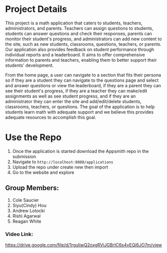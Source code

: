# Project Details

This project is a math application that caters to students, teachers, administrators, and parents. Teachers can assign questions to students, students can answer questions and check their responses, parents can monitor their student's progress, and administrators can add new content to the site, such as new students, classrooms, questions, teachers, or parents. Our application also provides feedback on student performance through individual reports and a leaderboard. It aims to offer comprehensive information to parents and teachers, enabling them to better support their students' development. 

From the home page, a user can navigate to a section that fits their persona so if they are a student they can navigate to the questions page and select and answer questions or view the leaderboard, if they are a parent they can see their student's progress, if they are a teacher they can make/edit assignments as well as see student progress, and if they are an administrator they can enter the site and add/edit/delete students, classrooms, teachers, or questions. The goal of the application is to help students learn math with adequate support and we believe this provides adequate resources to accomplish this goal.     

# Use the Repo

1. Once the application is started download the Appsmith repo in the submission
2. Navigate to `http://localhost:8080/applications`
3. Upload the repo under create new then import
4. Go to the website and explore


## Group Members:

1. Cole Saucier
2. Siyu(Cindy) Hou
3. Andrew Lotocki
4. Rishi Agarwal
5. Reagan White

### Video Link:
https://drive.google.com/file/d/1rguliwQ2oxgRViJGBrIC6s4vEQj6JO7m/view
